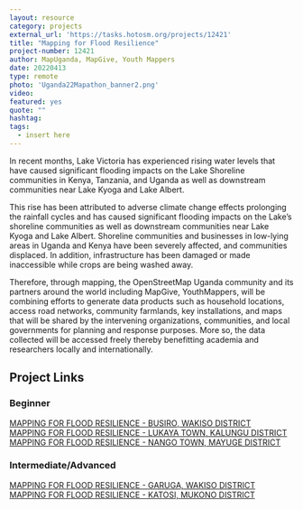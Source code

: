 ```yaml
---
layout: resource
category: projects
external_url: 'https://tasks.hotosm.org/projects/12421'
title: "Mapping for Flood Resilience"
project-number: 12421
author: MapUganda, MapGive, Youth Mappers
date: 20220413
type: remote
photo: 'Uganda22Mapathon_banner2.png'
video: 
featured: yes
quote: ""
hashtag:
tags:
  - insert here
---
```


In recent months, Lake Victoria has experienced rising water levels that have caused significant flooding impacts on the Lake Shoreline communities in Kenya, Tanzania, and Uganda as well as downstream communities near Lake Kyoga and Lake Albert.

This rise has been attributed to adverse climate change effects prolonging the rainfall cycles and has caused significant flooding impacts on the Lake’s shoreline communities as well as downstream communities near Lake Kyoga and Lake Albert. Shoreline communities and businesses in low-lying areas in Uganda and Kenya have been severely affected, and communities displaced. In addition, infrastructure has been damaged or made inaccessible while crops are being washed away.

Therefore, through mapping, the OpenStreetMap Uganda community and its partners around the world including MapGive, YouthMappers, will be combining efforts to generate data products such as household locations, access road networks, community farmlands, key installations, and maps that will be shared by the intervening organizations, communities, and local governments for planning and response purposes. More so, the data collected will be accessed freely thereby benefitting academia and researchers locally and internationally.

## Project Links

### Beginner
[MAPPING FOR FLOOD RESILIENCE - BUSIRO, WAKISO DISTRICT](https://tasks.hotosm.org/projects/12421)  
[MAPPING FOR FLOOD RESILIENCE - LUKAYA TOWN, KALUNGU DISTRICT](https://tasks.hotosm.org/projects/12423)
[MAPPING FOR FLOOD RESILIENCE - NANGO TOWN, MAYUGE DISTRICT](https://tasks.hotosm.org/projects/12424)

### Intermediate/Advanced
[MAPPING FOR FLOOD RESILIENCE - GARUGA, WAKISO DISTRICT](https://tasks.hotosm.org/projects/12417)  
[MAPPING FOR FLOOD RESILIENCE - KATOSI, MUKONO DISTRICT](https://tasks.hotosm.org/projects/12420)  
